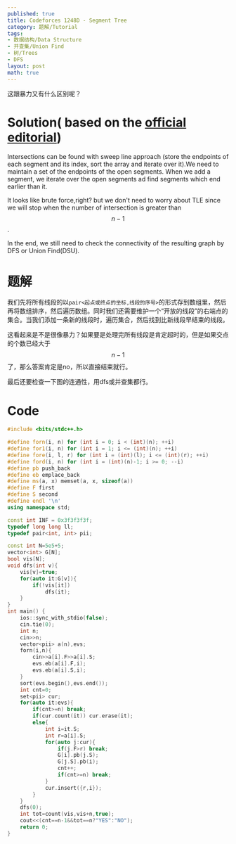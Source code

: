 ```yaml
---
published: true
title: Codeforces 1248D - Segment Tree
category: 题解/Tutorial
tags: 
- 数据结构/Data Structure
- 并查集/Union Find
- 树/Trees
- DFS
layout: post
math: true
---
```

这跟暴力又有什么区别呢？
<!-- more -->
# Solution( based on the [official editorial](https://codeforces.com/blog/entry/72330))

Intersections can be found with sweep line approach (store the endpoints of each segment and its index, sort the array and iterate over it).We need to maintain a set of the endpoints of the open segments. When we add a segment, we iterate over the open segments ad find segments which end earlier than it.

It looks like brute force,right? but we don't need to worry about TLE since we will stop when the number of intersection is greater than $$n-1$$.

In the end, we still need to check the connectivity of the resulting graph by DFS or Union Find(DSU).

# 题解

我们先将所有线段的以`pair<起点或终点的坐标,线段的序号>`的形式存到数组里，然后再将数组排序，然后遍历数组。同时我们还需要维护一个“开放的线段”的右端点的集合。当我们添加一条新的线段时，遍历集合，然后找到比新线段早结束的线段。

这看起来是不是很像暴力？如果要是处理完所有线段是肯定超时的，但是如果交点的个数已经大于$$n-1$$了，那么答案肯定是no，所以直接结束就行。

最后还要检查一下图的连通性，用dfs或并查集都行。

# Code
```cpp
#include <bits/stdc++.h>

#define forn(i, n) for (int i = 0; i < (int)(n); ++i)
#define for1(i, n) for (int i = 1; i <= (int)(n); ++i)
#define fore(i, l, r) for (int i = (int)(l); i <= (int)(r); ++i)
#define ford(i, n) for (int i = (int)(n)-1; i >= 0; --i)
#define pb push_back
#define eb emplace_back
#define ms(a, x) memset(a, x, sizeof(a))
#define F first
#define S second
#define endl '\n'
using namespace std;

const int INF = 0x3f3f3f3f;
typedef long long ll;
typedef pair<int, int> pii;

const int N=5e5+5;
vector<int> G[N];
bool vis[N];
void dfs(int v){
    vis[v]=true;
    for(auto it:G[v]){
        if(!vis[it])
            dfs(it);
    }
}
int main() {
    ios::sync_with_stdio(false);
    cin.tie(0);
	int n;
    cin>>n;
    vector<pii> a(n),evs;
    forn(i,n){
        cin>>a[i].F>>a[i].S;
        evs.eb(a[i].F,i);
        evs.eb(a[i].S,i);
    }
    sort(evs.begin(),evs.end());
    int cnt=0;
    set<pii> cur;
    for(auto it:evs){
        if(cnt>=n) break;
        if(cur.count(it)) cur.erase(it);
        else{
            int i=it.S;
            int r=a[i].S;
            for(auto j:cur){
                if(j.F>r) break;
                G[i].pb(j.S);
                G[j.S].pb(i);
                cnt++;
                if(cnt>=n) break;
            }
            cur.insert({r,i});
        }
    }
    dfs(0);
    int tot=count(vis,vis+n,true);
    cout<<(cnt==n-1&&tot==n?"YES":"NO");
    return 0;
}
```